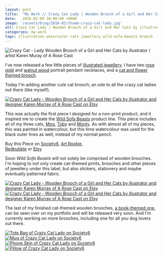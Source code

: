 ```yaml
---
layout: post
title:  "My Work // Crazy Cat Lady | Wooden Brooch of a Girl and Her Cats"
date:   2016-02-09 10:00:00 +0000
image: '/assets/blog/2016-02/thumb-crazy-cat-lady.jpg'
alt: Crazy Cat Lady | Wooden Brooch of a Girl and Her Cats by illustrator / artist Karen Muray of A Rose Cast
categories: my-work
tags: illustration watercolor cats jewellery wild-sofa-beasts brooch
---
```


![Crazy Cat - Lady Wooden Brooch of a Girl and Her Cats by illustrator / artist Karen Muray of A Rose Cast](/assets/folio/wsb/illustration-crazy-cat-lady.jpg "Crazy Cat - Lady Wooden Brooch of a Girl and Her Cats by illustrator / artist Karen Muray of A Rose Cast")

I've now released a few little pieces of  <a href="https://www.etsy.com/shop/ARoseCast?section_id=18187909" title="Illustrated jewellery on A Rose Cast's Etsy store">illustrated jewellery</a>. I have two <a href="https://www.etsy.com/listing/257926790/rose-gold-walnut-wood-pendant-necklace" title="Illustrated jewellery on A Rose Cast's Etsy store">rose gold</a> and <a href="https://www.etsy.com/listing/257821751/rose-gold-walnut-wood-pendant-necklace" title="Illustrated jewellery on A Rose Cast's Etsy store">walnut wood</a> portrait pendant necklaces, and a <a href="https://www.etsy.com/listing/257820045/walnut-wood-brooch-with-illustration-of" title="Illustrated jewellery on A Rose Cast's Etsy store">cat and flower themed brooch</a>.

Today I'm adding another cute cat brooch; an ode to all the crazy cat ladies out there (like myself).

[![Crazy Cat Lady - Wooden Brooch of a Girl and Her Cats by illustrator and designer Karen Murray of A Rose Cast on Etsy](/assets/shop/brooch/brooch-crazy-cat-lady-002.jpg)](https://www.etsy.com/listing/257819325/walnut-wood-brooch-with-an-illustration "Crazy Cat Lady - Wooden Brooch of a Girl and Her Cats by illustrator and designer Karen Murray of @arosecast on Etsy")

This was actually the first piece I designed for a non-print product, and it inspired me to create the <a href="/tag/Wild-Sofa-Beasts/" title="See Other Wild Sofa Beasts Products">Wild Sofa Beasts</a> product line. This piece includes all of my three cats, <a href="https://www.instagram.com/p/_bgRcIGFT7/" title="A photo of Mog on my Instagram">Mog</a>, <a href="https://www.instagram.com/p/8nSfiJmFWm/" title="A photo of Toby on my Instagram">Toby</a> and <a href="https://www.instagram.com/p/_JysW9GFdo/" title="A photo of Month on my Instagram">Monty</a>. As with almost all of my pieces, this was painted in watercolour, but this time watercolour was used for the black outer lines as well, instead of my normal pencil.

<div class="highlight">
    Buy <span class="the">this</span> Piece <span class="the">on</span> <a href="https://society6.com/product/pink-haired-crazy-cat-lady-with-her-3-cats_print#1=45" title="Buy on Society6">Society6</a>, <span class="the"></span> <a href="http://artrookie.co.uk/profile_items.php?designer=ARoseCast&design=9093" title="Buy on Art Rookie">Art Rookie</a>,<br></span> <a href="http://www.redbubble.com/people/arosecast/works/21558342-crazy-cat-lady-a-pink-haired-girl-with-her-three-cats" title="Buy on Redbubble">Redbubble</a> <span class="the">or</span> <a href="https://www.etsy.com/listing/257819325/walnut-wood-brooch-with-an-illustration" title="Etsy">Etsy</a>
</div>

Soon <em>Wild Sofa Beasts</em> will not solely be comprised of wooden brooches. I'm hoping to not only create cat-themed prints, brooches and other pieces of jewellery under this label, but also stickers, stationery and maybe eventually patterned fabric.

<div class="row">
	<div class="col-md-6">
		<a href="https://www.etsy.com/listing/257819325/walnut-wood-brooch-with-an-illustration" title="Crazy Cat Lady - Wooden Brooch of a Girl and Her Cats by illustrator and designer Karen Murray of A Rose Cast on Etsy"><img src="/assets/shop/brooch/brooch-crazy-cat-lady-003.jpg" alt="Crazy Cat Lady - Wooden Brooch of a Girl and Her Cats by illustrator and designer Karen Murray of A Rose Cast on Etsy" title="Crazy Cat Lady - Wooden Brooch of a Girl and Her Cats by illustrator and designer Karen Murray of @arosecast on Etsy"></a>
	</div>
	<div class="col-md-6">
		<a href="https://www.etsy.com/listing/257819325/walnut-wood-brooch-with-an-illustration" title="Crazy Cat Lady - Wooden Brooch of a Girl and Her Cats by illustrator and designer Karen Murray of A Rose Cast on Etsy"><img src="/assets/shop/brooch/brooch-crazy-cat-lady-006.jpg" alt="Crazy Cat Lady - Wooden Brooch of a Girl and Her Cats by illustrator and designer Karen Murray of A Rose Cast on Etsy" title="Crazy Cat Lady - Wooden Brooch of a Girl and Her Cats by illustrator and designer Karen Murray of @arosecast on Etsy"></a>
	</div>
</div>

The last of my finished cat-themed wooden brooches, <a href="/project/illustration-wild-sofa-beasts.html" title="See the other cat-themed wooden brooches, the last if which is due to be released soon">a book-themed one</a>, can be seen over on my portfolio and will be released very soon. And I'm currently working on more brooches, including one for all you dog lovers out there.

<div class="row">
	<div class="col-md-6">
		<a href="https://society6.com/product/pink-haired-crazy-cat-lady-with-her-3-cats_print#1=45" title="Tote Bag of Crazy Cat Lady on Society6"><img src="/assets/blog/2016-02/society6-crazy-cat-lady-bags.jpg" alt="Tote Bag of Crazy Cat Lady on Society6"></a>
	</div>
	<div class="col-md-6">
		<a href="https://society6.com/product/pink-haired-crazy-cat-lady-with-her-3-cats_print#1=45" title="Mug of Crazy Cat Lady on Society6"><img src="/assets/blog/2016-02/society6-crazy-cat-lady-mugs.jpg" alt="Mug of Crazy Cat Lady on Society6"></a>
	</div>
</div>

<div class="row">
	<div class="col-md-6">
		<a href="https://society6.com/product/pink-haired-crazy-cat-lady-with-her-3-cats_print#1=45" title="Phone Skin of Crazy Cat Lady on Society6"><img src="/assets/blog/2016-02/society6-crazy-cat-lady-phone-skins.jpg" alt="Phone Skin of Crazy Cat Lady on Society6"></a>
	</div>
	<div class="col-md-6">
		<a href="https://society6.com/product/pink-haired-crazy-cat-lady-with-her-3-cats_print#1=45" title="Pillow of Crazy Cat Lady on Society6"><img src="/assets/blog/2016-02/society6-crazy-cat-lady-pillows.jpg" alt="Pillow of Crazy Cat Lady on Society6"></a>
	</div>
</div>